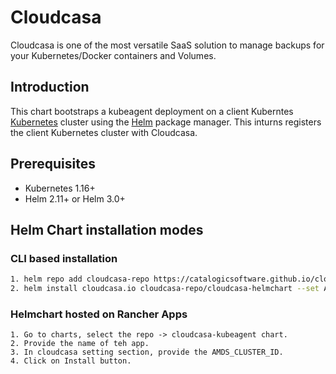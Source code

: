 # Cloudcasa
Cloudcasa is one of the most versatile SaaS solution to manage backups for your Kubernetes/Docker containers and Volumes.

## Introduction

This chart bootstraps a kubeagent deployment on a client Kuberntes [Kubernetes](http://kubernetes.io) cluster using the [Helm](https://helm.sh) package manager. This inturns registers the client Kubernetes cluster with Cloudcasa.

## Prerequisites

- Kubernetes 1.16+
- Helm 2.11+ or Helm 3.0+

## Helm Chart installation modes

### CLI based installation

```bash
1. helm repo add cloudcasa-repo https://catalogicsoftware.github.io/cloudcasa-helmchart
2. helm install cloudcasa.io cloudcasa-repo/cloudcasa-helmchart --set AMDS_CLUSTER_ID=<Cluster ID>
```
### Helmchart hosted on Rancher Apps

```
1. Go to charts, select the repo -> cloudcasa-kubeagent chart.
2. Provide the name of teh app.
3. In cloudcasa setting section, provide the AMDS_CLUSTER_ID.
4. Click on Install button.
```
